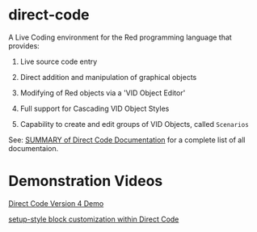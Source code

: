 
# direct-code

A Live Coding environment for the Red programming language that provides:

  

1) Live source code entry

2) Direct addition and manipulation of graphical objects

3) Modifying of Red objects via a 'VID Object Editor'

4) Full support for Cascading VID Object Styles

5) Capability to create and edit groups of VID Objects, called `Scenarios`

  

See: [SUMMARY of Direct Code Documentation](https://github.com/mikeyaunish/direct-code/docs/SUMMARY.adoc) for a complete list of all documentaion.

  

# Demonstration Videos
[Direct Code Version 4 Demo](https://www.youtube.com/watch?v=1DtwYz9eeoU)

[setup-style block customization within Direct Code](https://www.youtube.com/watch?v=Jfdt2EFkL3Q)

